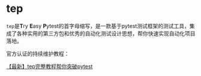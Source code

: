 # tep

`tep`是**T**ry **E**asy **P**ytest的首字母缩写，是一款基于pytest测试框架的测试工具，集成了各种实用的第三方包和优秀的自动化测试设计思想，帮你快速实现自动化项目落地。

官方认证的持续维护教程：

[【最新】tep完整教程帮你突破pytest](https://dongfanger.gitee.io/blog/tep/000-【最新】tep完整教程帮你突破pytest.html)

